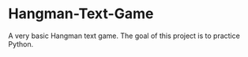 # Hangman-Text-Game
A very basic Hangman text game. The goal of this project is to practice Python. 
